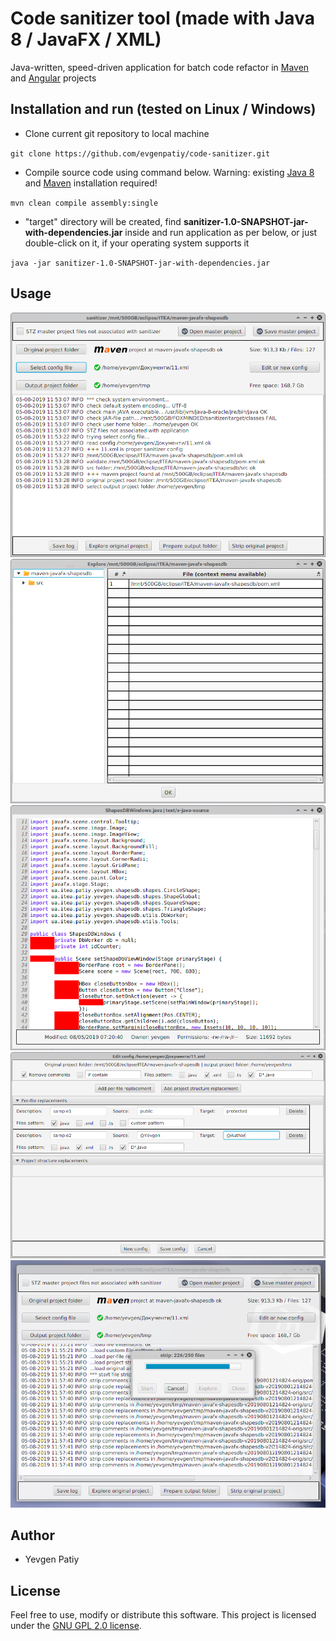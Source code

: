 # Code sanitizer tool (made with Java 8 / JavaFX / XML)

Java-written, speed-driven application for batch code refactor in [Maven](https://maven.apache.org/) and [Angular](https://angular.io/) projects

## Installation and run (tested on Linux / Windows)

* Clone current git repository to local machine

`git clone https://github.com/evgenpatiy/code-sanitizer.git`

* Compile source code using command below. Warning: existing [Java 8](https://java.com/en/download/) and [Maven](https://maven.apache.org/) installation required!
   
`mvn clean compile assembly:single` 

* "target" directory will be created, find **sanitizer-1.0-SNAPSHOT-jar-with-dependencies.jar** inside and run application as per below, or just double-click on it, if your
operating system supports it

`java -jar sanitizer-1.0-SNAPSHOT-jar-with-dependencies.jar`

## Usage

![Screenshot](docs/1.png)
![Screenshot](docs/2.png)
![Screenshot](docs/3.png)
![Screenshot](docs/4.png)
![Screenshot](docs/5.png)

## Author

- Yevgen Patiy

## License

Feel free to use, modify or distribute this software. This project is licensed under the [GNU GPL 2.0 license](https://www.gnu.org/licenses/old-licenses/gpl-2.0.uk.html).
